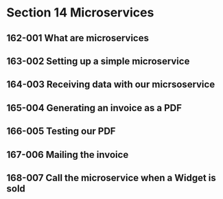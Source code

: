 # Section 14 Microservices

## 162-001 What are microservices
## 163-002 Setting up a simple microservice
## 164-003 Receiving data with our micrsoservice
## 165-004 Generating an invoice as a PDF
## 166-005 Testing our PDF
## 167-006 Mailing the invoice
## 168-007 Call the microservice when a Widget is sold